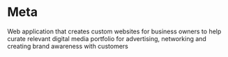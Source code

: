 # Meta
 Web application that creates custom websites for business owners to help curate relevant digital media portfolio for advertising, networking and creating brand awareness with customers
